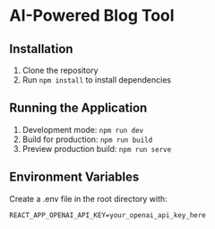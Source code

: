# AI-Powered Blog Tool

## Installation
1. Clone the repository
2. Run `npm install` to install dependencies

## Running the Application
1. Development mode: `npm run dev`
2. Build for production: `npm run build`
3. Preview production build: `npm run serve`

## Environment Variables
Create a .env file in the root directory with:
```
REACT_APP_OPENAI_API_KEY=your_openai_api_key_here